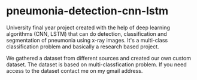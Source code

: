 # pneumonia-detection-cnn-lstm
University final year project created with the help of deep learning algorithms (CNN, LSTM) that can do detection, classification and segmentation of pneumonia using x-ray images.  It's a multi-class classification problem and basically a research based project.

We gathered a dataset from different sources and created our own custom dataset. The dataset is based on multi-classfication problem.
If you need access to the dataset contact me on my gmail address.
